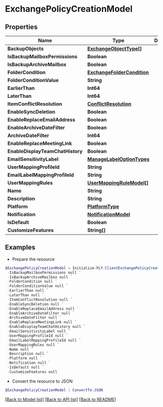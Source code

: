 # ExchangePolicyCreationModel
## Properties

Name | Type | Description | Notes
------------ | ------------- | ------------- | -------------
**BackupObjects** | [**ExchangeObjectType[]**](ExchangeObjectType.md) |  | [optional] 
**IsBackupMailboxPermissions** | **Boolean** |  | [optional] 
**IsBackupArchiveMailbox** | **Boolean** |  | [optional] 
**FolderCondition** | [**ExchangeFolderCondition**](ExchangeFolderCondition.md) |  | [optional] 
**FolderConditionValue** | **String** |  | [optional] 
**EarlierThan** | **Int64** |  | [optional] 
**LaterThan** | **Int64** |  | [optional] 
**ItemConflictResolution** | [**ConflictResolution**](ConflictResolution.md) |  | [optional] 
**EnableSyncDeletion** | **Boolean** |  | [optional] 
**EnableReplaceEmailAddress** | **Boolean** |  | [optional] 
**EnableArchiveDateFilter** | **Boolean** |  | [optional] 
**ArchiveDateFilter** | **Int64** |  | [optional] 
**EnableReplaceMeetingLink** | **Boolean** |  | [optional] 
**EnableDisplayTeamChatHistory** | **Boolean** |  | [optional] 
**EmailSensitivityLabel** | [**ManageLabelOptionTypes**](ManageLabelOptionTypes.md) |  | [optional] 
**UserMappingProfileId** | **String** |  | [optional] 
**EmailLabelMappingProfileId** | **String** |  | [optional] 
**UserMappingRules** | [**UserMappingRuleModel[]**](UserMappingRuleModel.md) |  | [optional] 
**Name** | **String** |  | [optional] 
**Description** | **String** |  | [optional] 
**Platform** | [**PlatformType**](PlatformType.md) |  | [optional] 
**Notification** | [**NotificationModel**](NotificationModel.md) |  | [optional] 
**IsDefault** | **Boolean** |  | [optional] 
**CustomizeFeatures** | **String[]** |  | [optional] 

## Examples

- Prepare the resource
```powershell
$ExchangePolicyCreationModel = Initialize-FLY.ClientExchangePolicyCreationModel  -BackupObjects null `
 -IsBackupMailboxPermissions null `
 -IsBackupArchiveMailbox null `
 -FolderCondition null `
 -FolderConditionValue null `
 -EarlierThan null `
 -LaterThan null `
 -ItemConflictResolution null `
 -EnableSyncDeletion null `
 -EnableReplaceEmailAddress null `
 -EnableArchiveDateFilter null `
 -ArchiveDateFilter null `
 -EnableReplaceMeetingLink null `
 -EnableDisplayTeamChatHistory null `
 -EmailSensitivityLabel null `
 -UserMappingProfileId null `
 -EmailLabelMappingProfileId null `
 -UserMappingRules null `
 -Name null `
 -Description null `
 -Platform null `
 -Notification null `
 -IsDefault null `
 -CustomizeFeatures null
```

- Convert the resource to JSON
```powershell
$ExchangePolicyCreationModel | ConvertTo-JSON
```

[[Back to Model list]](../README.md#documentation-for-models) [[Back to API list]](../README.md#documentation-for-api-endpoints) [[Back to README]](../README.md)

